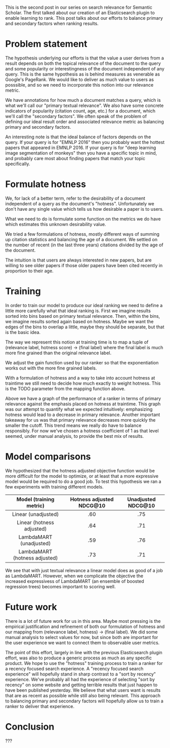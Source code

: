 
This is the second post in our series on search relevance for Semantic Scholar.
The first talked about our creation of 
an Elasticsearch plugin to enable learning to rank.
This post talks about our efforts 
to balance primary and secondary factors when ranking results.

# Problem statement

The hypothesis underlying our efforts
is that the value a user derives from a result depends 
on both the topical relevance of the document to the query
and some popularity or interestingness 
of the document independent of any query.
This is the same hypothesis as is behind 
measures as venerable as Google's PageRank.
We would like to deliver as much value to users as posssible,
and so we need to incorporate this notion into our relevance metric.

We have annotations for how much a document matches a query,
which is what we'll call our "primary textual relevance".
We also have some concrete indicators of popularity
(citation count, age, etc.)
for a document, which we'll call the "secondary factors".
We often speak of the problem of defining 
our ideal result order and associated relevance metric
as balancing primary and secondary factors.

An interesting note is that
the ideal balance of factors depends on the query.
If your query is for "EMNLP 2016"
then you probably want the hottest papers
that appeared in EMNLP 2016.
If your query is for "deep learning image segmentation of monkeys"
then you have a specific topic in mind,
and probably care most about finding papers that match your topic specifically.

# Formulate hotness

We, for lack of a better term, 
refer to the desirability of a document independent of a query
as the document's "hotness".
Unfortunately we don't have any single value 
which tells us how desirable a paper is to users.
<!-- Click metrics, how we can't use them? -->
What we need to do is formulate some function on the metrics we do have
which estimates this unknown desirability value.

We tried a few formulations of hotness,
mostly different ways of summing up citation statistics 
and balancing the age of a document.
We settled on
the number of recent (in the last three years) citations 
divided by the age of the document.
<!-- The formula, typeset nicely -->
The intuition is that users are always interested in new papers,
but are willing to see older papers
if those older papers have been cited recently in proportion to their age.

# Training

In order to train our model to produce our ideal ranking
we need to define a little more carefully what that ideal ranking is.
First we imagine results sorted into bins based on primary textual relevance.
Then, within the bins, we imagine results sorted again based on hotness.
Maybe we want the edges of the bins to overlap a little, 
maybe they should be separate,
but that is the basic idea.

The way we represent this notion at training time is to map 
a tuple of (relevance label, hotness score) -> (final label) 
where the final label is much more fine grained
than the original relevance label.
<!-- Description of variables used below -->
<!-- Mapping function -->
We adjust the gain function used by our ranker 
so that the exponentiation works out with the more fine grained labels.
<!-- Gain function -->

With a formulation of hotness 
and a way to take into account hotness at traintime
we still need to decide how much exactly to weight hotness.
This is the TODO parameter from the mapping function above.

<!-- Graph of textual relevance against hotness coefficient -->

Above we have a graph of the performance of a ranker 
in terms of primary relevance
against the emphasis placed on hotness at traintime.
This graph was our attempt to quantify what we expected intuitively:
emphasizing hotness would lead to a decrease in primary relevance.
Another important takeaway for us was
that primary relevance decreases more quickly the smaller the cutoff.
This trend means we really do have to balance responsibly.
For now we've chosen a hotness coefficient of 1
as that level seemed, under manual analysis, 
to provide the best mix of results.

<!-- Discuss how the variation in query intents is considered -->

# Model comparisons

We hypothesized that the hotness adjusted objective function
would be more difficult for the model to optimize,
or at least that a more expressive model would be required to do a good job.
To test this hypothesis we ran a few experiments with training different models.

<!-- Should I include the baseline numbers? -->
| Model (training metric)       | Hotness adjusted NDCG@10 | Unadjusted NDCG@10 |
|:-----------------------------:|:------------------------:|:------------------:|
| Linear (unadjusted)           | .60                      | .75                |
| Linear (hotness adjusted)     | .64                      | .71                |
| LambdaMART (unadjusted)       | .59                      | .76                |
| LambdaMART (hotness adjusted) | .73                      | .71                |


We see that with just textual relevance 
a linear model does as good of a job as LambdaMART.
However,
when we complicate the objective the increased expressivess of LambdaMART
(an ensemble of boosted regression trees)
becomes important to scoring well.

# Future work

There is a lot of future work for us in this area.
Maybe most pressing is the empirical justification and refinement of 
both our formulation of hotness
and our mapping from (relevance label, hotness) -> (final label).
We did some manual analysis to select values for now,
but since both are important for the user experience
we want to connect them to observable user metrics.

The point of this effort,
largely in line with the previous Elasticsearch plugin effort,
was also to produce a generic process
as much as any specific product.
We hope to use the "hotness" training process to train a ranker for a
recency focused search experience.
A "recency focused search experience" will hopefully 
stand in sharp contrast to a "sort by recency" experience.
We've probably all had the experience of selecting "sort by recency" 
on some website and getting terrible results 
that just happen to have been published yesterday.
We believe that what users want is 
results that are as recent as possible 
while still also being relevant.
This approach to balancing primary and secondary factors
will hopefully allow us to train a ranker to deliver that experience.

# Conclusion

???
